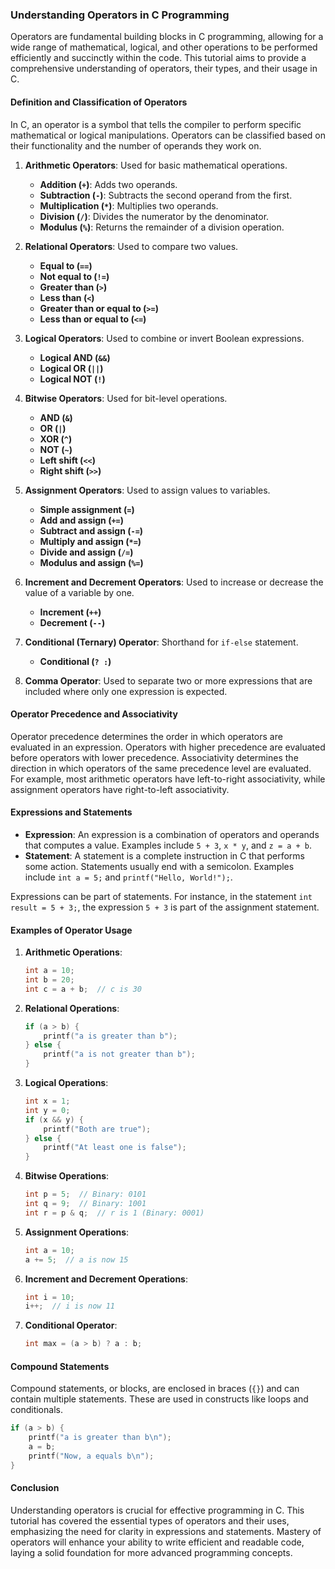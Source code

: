 ### Understanding Operators in C Programming

Operators are fundamental building blocks in C programming, allowing for a wide range of mathematical, logical, and other operations to be performed efficiently and succinctly within the code. This tutorial aims to provide a comprehensive understanding of operators, their types, and their usage in C.

#### Definition and Classification of Operators

In C, an operator is a symbol that tells the compiler to perform specific mathematical or logical manipulations. Operators can be classified based on their functionality and the number of operands they work on.

1. **Arithmetic Operators**: Used for basic mathematical operations.

   - **Addition (`+`)**: Adds two operands.
   - **Subtraction (`-`)**: Subtracts the second operand from the first.
   - **Multiplication (`*`)**: Multiplies two operands.
   - **Division (`/`)**: Divides the numerator by the denominator.
   - **Modulus (`%`)**: Returns the remainder of a division operation.
2. **Relational Operators**: Used to compare two values.

   - **Equal to (`==`)**
   - **Not equal to (`!=`)**
   - **Greater than (`>`)**
   - **Less than (`<`)**
   - **Greater than or equal to (`>=`)**
   - **Less than or equal to (`<=`)**
3. **Logical Operators**: Used to combine or invert Boolean expressions.

   - **Logical AND (`&&`)**
   - **Logical OR (`||`)**
   - **Logical NOT (`!`)**
4. **Bitwise Operators**: Used for bit-level operations.

   - **AND (`&`)**
   - **OR (`|`)**
   - **XOR (`^`)**
   - **NOT (`~`)**
   - **Left shift (`<<`)**
   - **Right shift (`>>`)**
5. **Assignment Operators**: Used to assign values to variables.

   - **Simple assignment (`=`)**
   - **Add and assign (`+=`)**
   - **Subtract and assign (`-=`)**
   - **Multiply and assign (`*=`)**
   - **Divide and assign (`/=`)**
   - **Modulus and assign (`%=`)**
6. **Increment and Decrement Operators**: Used to increase or decrease the value of a variable by one.

   - **Increment (`++`)**
   - **Decrement (`--`)**
7. **Conditional (Ternary) Operator**: Shorthand for `if-else` statement.

   - **Conditional (`? :`)**
8. **Comma Operator**: Used to separate two or more expressions that are included where only one expression is expected.

#### Operator Precedence and Associativity

Operator precedence determines the order in which operators are evaluated in an expression. Operators with higher precedence are evaluated before operators with lower precedence. Associativity determines the direction in which operators of the same precedence level are evaluated. For example, most arithmetic operators have left-to-right associativity, while assignment operators have right-to-left associativity.

#### Expressions and Statements

- **Expression**: An expression is a combination of operators and operands that computes a value. Examples include `5 + 3`, `x * y`, and `z = a + b`.
- **Statement**: A statement is a complete instruction in C that performs some action. Statements usually end with a semicolon. Examples include `int a = 5;` and `printf("Hello, World!");`.

Expressions can be part of statements. For instance, in the statement `int result = 5 + 3;`, the expression `5 + 3` is part of the assignment statement.

#### Examples of Operator Usage

1. **Arithmetic Operations**:

   ```c
   int a = 10;
   int b = 20;
   int c = a + b;  // c is 30
   ```
2. **Relational Operations**:

   ```c
   if (a > b) {
       printf("a is greater than b");
   } else {
       printf("a is not greater than b");
   }
   ```
3. **Logical Operations**:

   ```c
   int x = 1;
   int y = 0;
   if (x && y) {
       printf("Both are true");
   } else {
       printf("At least one is false");
   }
   ```
4. **Bitwise Operations**:

   ```c
   int p = 5;  // Binary: 0101
   int q = 9;  // Binary: 1001
   int r = p & q;  // r is 1 (Binary: 0001)
   ```
5. **Assignment Operations**:

   ```c
   int a = 10;
   a += 5;  // a is now 15
   ```
6. **Increment and Decrement Operations**:

   ```c
   int i = 10;
   i++;  // i is now 11
   ```
7. **Conditional Operator**:

   ```c
   int max = (a > b) ? a : b;
   ```

#### Compound Statements

Compound statements, or blocks, are enclosed in braces (`{}`) and can contain multiple statements. These are used in constructs like loops and conditionals.

```c
if (a > b) {
    printf("a is greater than b\n");
    a = b;
    printf("Now, a equals b\n");
}
```

#### Conclusion

Understanding operators is crucial for effective programming in C. This tutorial has covered the essential types of operators and their uses, emphasizing the need for clarity in expressions and statements. Mastery of operators will enhance your ability to write efficient and readable code, laying a solid foundation for more advanced programming concepts.
